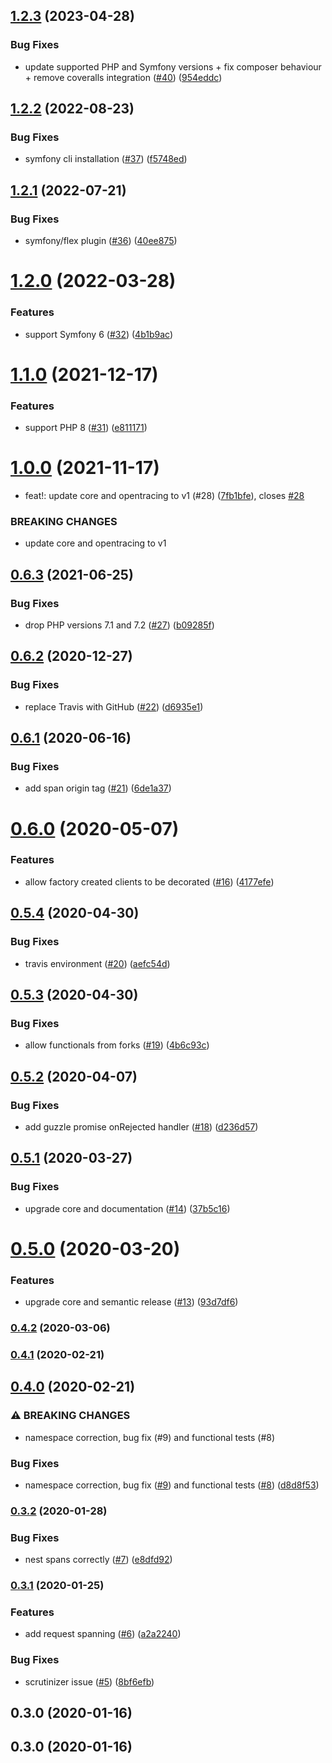 ## [1.2.3](https://github.com/auxmoney/OpentracingBundle-Guzzle/compare/v1.2.2...v1.2.3) (2023-04-28)


### Bug Fixes

* update supported PHP and Symfony versions + fix composer behaviour + remove coveralls integration ([#40](https://github.com/auxmoney/OpentracingBundle-Guzzle/issues/40)) ([954eddc](https://github.com/auxmoney/OpentracingBundle-Guzzle/commit/954eddc71d2491a6772aa89ab0a80dfc15a73941))

## [1.2.2](https://github.com/auxmoney/OpentracingBundle-Guzzle/compare/v1.2.1...v1.2.2) (2022-08-23)


### Bug Fixes

* symfony cli installation ([#37](https://github.com/auxmoney/OpentracingBundle-Guzzle/issues/37)) ([f5748ed](https://github.com/auxmoney/OpentracingBundle-Guzzle/commit/f5748ed9ff52a203e89fe066ee6dd7fc00342ee2))

## [1.2.1](https://github.com/auxmoney/OpentracingBundle-Guzzle/compare/v1.2.0...v1.2.1) (2022-07-21)


### Bug Fixes

* symfony/flex plugin ([#36](https://github.com/auxmoney/OpentracingBundle-Guzzle/issues/36)) ([40ee875](https://github.com/auxmoney/OpentracingBundle-Guzzle/commit/40ee875fc49f63d80f4af3034292f587aa03a6a5))

# [1.2.0](https://github.com/auxmoney/OpentracingBundle-Guzzle/compare/v1.1.0...v1.2.0) (2022-03-28)


### Features

* support Symfony 6 ([#32](https://github.com/auxmoney/OpentracingBundle-Guzzle/issues/32)) ([4b1b9ac](https://github.com/auxmoney/OpentracingBundle-Guzzle/commit/4b1b9ac30a3d20f68f8c67cf4d072f2c54d18735))

# [1.1.0](https://github.com/auxmoney/OpentracingBundle-Guzzle/compare/v1.0.0...v1.1.0) (2021-12-17)


### Features

* support PHP 8 ([#31](https://github.com/auxmoney/OpentracingBundle-Guzzle/issues/31)) ([e811171](https://github.com/auxmoney/OpentracingBundle-Guzzle/commit/e81117159904780629a766e8b0f42d81b93d61c3))

# [1.0.0](https://github.com/auxmoney/OpentracingBundle-Guzzle/compare/v0.6.3...v1.0.0) (2021-11-17)


* feat!: update core and opentracing to v1 (#28) ([7fb1bfe](https://github.com/auxmoney/OpentracingBundle-Guzzle/commit/7fb1bfeff3b23213de700fcdf20e708de74e6454)), closes [#28](https://github.com/auxmoney/OpentracingBundle-Guzzle/issues/28)


### BREAKING CHANGES

* update core and opentracing to v1

## [0.6.3](https://github.com/auxmoney/OpentracingBundle-Guzzle/compare/v0.6.2...v0.6.3) (2021-06-25)


### Bug Fixes

* drop PHP versions 7.1 and 7.2 ([#27](https://github.com/auxmoney/OpentracingBundle-Guzzle/issues/27)) ([b09285f](https://github.com/auxmoney/OpentracingBundle-Guzzle/commit/b09285f3c0d74e080e32e346aa9839ad68ecd6e3))

## [0.6.2](https://github.com/auxmoney/OpentracingBundle-Guzzle/compare/v0.6.1...v0.6.2) (2020-12-27)


### Bug Fixes

* replace Travis with GitHub ([#22](https://github.com/auxmoney/OpentracingBundle-Guzzle/issues/22)) ([d6935e1](https://github.com/auxmoney/OpentracingBundle-Guzzle/commit/d6935e118a6d37cbdd922daf303fa6737d071fbf))

## [0.6.1](https://github.com/auxmoney/OpentracingBundle-Guzzle/compare/v0.6.0...v0.6.1) (2020-06-16)


### Bug Fixes

* add span origin tag ([#21](https://github.com/auxmoney/OpentracingBundle-Guzzle/issues/21)) ([6de1a37](https://github.com/auxmoney/OpentracingBundle-Guzzle/commit/6de1a37d8d7d61654a3091851f0b6c2ec476b8a6))

# [0.6.0](https://github.com/auxmoney/OpentracingBundle-Guzzle/compare/v0.5.4...v0.6.0) (2020-05-07)


### Features

* allow factory created clients to be decorated ([#16](https://github.com/auxmoney/OpentracingBundle-Guzzle/issues/16)) ([4177efe](https://github.com/auxmoney/OpentracingBundle-Guzzle/commit/4177efe6a9ebe630ba5f2353c0d8977a4fd07e13))

## [0.5.4](https://github.com/auxmoney/OpentracingBundle-Guzzle/compare/v0.5.3...v0.5.4) (2020-04-30)


### Bug Fixes

* travis environment ([#20](https://github.com/auxmoney/OpentracingBundle-Guzzle/issues/20)) ([aefc54d](https://github.com/auxmoney/OpentracingBundle-Guzzle/commit/aefc54d81e184f3a851e1be2d3d92c57a59a8098))

## [0.5.3](https://github.com/auxmoney/OpentracingBundle-Guzzle/compare/v0.5.2...v0.5.3) (2020-04-30)


### Bug Fixes

* allow functionals from forks ([#19](https://github.com/auxmoney/OpentracingBundle-Guzzle/issues/19)) ([4b6c93c](https://github.com/auxmoney/OpentracingBundle-Guzzle/commit/4b6c93cd64077598c090a703e301401e16f6d0df))

## [0.5.2](https://github.com/auxmoney/OpentracingBundle-Guzzle/compare/v0.5.1...v0.5.2) (2020-04-07)


### Bug Fixes

* add guzzle promise onRejected handler ([#18](https://github.com/auxmoney/OpentracingBundle-Guzzle/issues/18)) ([d236d57](https://github.com/auxmoney/OpentracingBundle-Guzzle/commit/d236d575076cba179cf2324bd146f4f9354d89c9))

## [0.5.1](https://github.com/auxmoney/OpentracingBundle-Guzzle/compare/v0.5.0...v0.5.1) (2020-03-27)


### Bug Fixes

* upgrade core and documentation ([#14](https://github.com/auxmoney/OpentracingBundle-Guzzle/issues/14)) ([37b5c16](https://github.com/auxmoney/OpentracingBundle-Guzzle/commit/37b5c1609892fad0e78a88e0732af0b556e19372))

# [0.5.0](https://github.com/auxmoney/OpentracingBundle-Guzzle/compare/v0.4.2...v0.5.0) (2020-03-20)


### Features

* upgrade core and semantic release ([#13](https://github.com/auxmoney/OpentracingBundle-Guzzle/issues/13)) ([93d7df6](https://github.com/auxmoney/OpentracingBundle-Guzzle/commit/93d7df698011348bd92efdf8ea2f2588421094ac))

### [0.4.2](https://github.com/auxmoney/OpentracingBundle-Guzzle/compare/v0.4.1...v0.4.2) (2020-03-06)

### [0.4.1](https://github.com/auxmoney/OpentracingBundle-Guzzle/compare/v0.4.0...v0.4.1) (2020-02-21)

## [0.4.0](https://github.com/auxmoney/OpentracingBundle-Guzzle/compare/v0.3.2...v0.4.0) (2020-02-21)


### ⚠ BREAKING CHANGES

* namespace correction, bug fix (#9) and functional tests (#8)

### Bug Fixes

* namespace correction, bug fix ([#9](https://github.com/auxmoney/OpentracingBundle-Guzzle/issues/9)) and functional tests ([#8](https://github.com/auxmoney/OpentracingBundle-Guzzle/issues/8)) ([d8d8f53](https://github.com/auxmoney/OpentracingBundle-Guzzle/commit/d8d8f533438e3863cf8eafbc321e6d443e96db3b))

### [0.3.2](https://github.com/auxmoney/OpentracingBundle-Guzzle/compare/v0.3.1...v0.3.2) (2020-01-28)


### Bug Fixes

* nest spans correctly ([#7](https://github.com/auxmoney/OpentracingBundle-Guzzle/issues/7)) ([e8dfd92](https://github.com/auxmoney/OpentracingBundle-Guzzle/commit/e8dfd92bfcdfde3021216beffe5492bfcdd09282))

### [0.3.1](https://github.com/auxmoney/OpentracingBundle-Guzzle/compare/v0.3.0...v0.3.1) (2020-01-25)


### Features

* add request spanning ([#6](https://github.com/auxmoney/OpentracingBundle-Guzzle/issues/6)) ([a2a2240](https://github.com/auxmoney/OpentracingBundle-Guzzle/commit/a2a2240a69fee9aa243684381d79c4ef179474bb))


### Bug Fixes

* scrutinizer issue ([#5](https://github.com/auxmoney/OpentracingBundle-Guzzle/issues/5)) ([8bf6efb](https://github.com/auxmoney/OpentracingBundle-Guzzle/commit/8bf6efb9ff4cbe1cb2c03745ff5f999a7c12a522))

## 0.3.0 (2020-01-16)

## 0.3.0 (2020-01-16)
